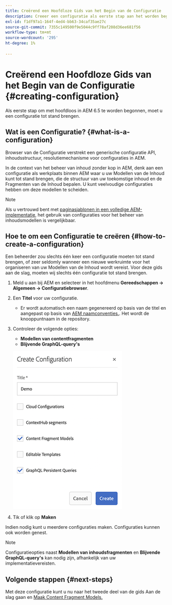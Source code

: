 ```yaml
---
title: Creërend een Hoofdloze Gids van het Begin van de Configuratie
description: Creeer een configuratie als eerste stap aan het worden begonnen met hoofdloze in AEM 6.5.
exl-id: f1df97a1-164f-4ed4-bb63-34caf35ae27c
source-git-commit: 7355c149500f9e5044c9ff78af208d36ee681f56
workflow-type: tm+mt
source-wordcount: '295'
ht-degree: 1%

---
```


# Creërend een Hoofdloze Gids van het Begin van de Configuratie {#creating-configuration}

Als eerste stap om met hoofdloos in AEM 6.5 te worden begonnen, moet u een configuratie tot stand brengen.

## Wat is een Configuratie? {#what-is-a-configuration}

Browser van de Configuratie verstrekt een generische configuratie API, inhoudsstructuur, resolutiemechanisme voor configuraties in AEM.

In de context van het beheer van inhoud zonder kop in AEM, denk aan een configuratie als werkplaats binnen AEM waar u uw Modellen van de Inhoud kunt tot stand brengen, die de structuur van uw toekomstige inhoud en de Fragmenten van de Inhoud bepalen. U kunt veelvoudige configuraties hebben om deze modellen te scheiden.

>[!NOTE]
>
>Als u vertrouwd bent met [paginasjablonen in een volledige AEM-implementatie,](/help/sites-authoring/templates.md) het gebruik van configuraties voor het beheer van inhoudsmodellen is vergelijkbaar.

## Hoe te om een Configuratie te creëren {#how-to-create-a-configuration}

Een beheerder zou slechts één keer een configuratie moeten tot stand brengen, of zeer seldomly wanneer een nieuwe werkruimte voor het organiseren van uw Modellen van de Inhoud wordt vereist. Voor deze gids aan de slag, moeten wij slechts één configuratie tot stand brengen.

1. Meld u aan bij AEM en selecteer in het hoofdmenu **Gereedschappen -> Algemeen -> Configuratiebrowser**.
1. Een **Titel** voor uw configuratie.
   * Er wordt automatisch een naam gegenereerd op basis van de titel en aangepast op basis van [AEM naamconventies.](/help/sites-developing/naming-conventions.md). Het wordt de knooppuntnaam in de repository.
1. Controleer de volgende opties:
   * **Modellen van contentfragmenten**
   * **Blijvende GraphQL-query&#39;s**

   ![Configuratie maken](assets/create-configuration.png)

1. Tik of klik op **Maken**

Indien nodig kunt u meerdere configuraties maken. Configuraties kunnen ook worden genest.

>[!NOTE]
>
>Configuratieopties naast **Modellen van inhoudsfragmenten** en **Blijvende GraphQL-query&#39;s** kan nodig zijn, afhankelijk van uw implementatievereisten.

## Volgende stappen {#next-steps}

Met deze configuratie kunt u nu naar het tweede deel van de gids Aan de slag gaan en [Maak Content Fragment Models.](create-content-model.md)

<!--
>[!TIP]
>
>For complete details about the Configuration Browser, [see the Configuration Browser documentation.](/help/sites-developing/configurations.md)
-->
